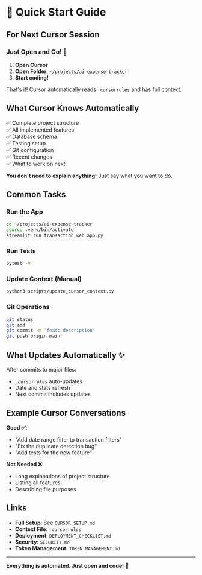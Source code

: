 # 🚀 Quick Start Guide

## For Next Cursor Session

### Just Open and Go! 🎯

1. **Open Cursor**
2. **Open Folder**: `~/projects/ai-expense-tracker`
3. **Start coding!**

That's it! Cursor automatically reads `.cursorrules` and has full context.

## What Cursor Knows Automatically

✅ Complete project structure  
✅ All implemented features  
✅ Database schema  
✅ Testing setup  
✅ Git configuration  
✅ Recent changes  
✅ What to work on next  

**You don't need to explain anything!** Just say what you want to do.

## Common Tasks

### Run the App
```bash
cd ~/projects/ai-expense-tracker
source .venv/bin/activate
streamlit run transaction_web_app.py
```

### Run Tests
```bash
pytest -v
```

### Update Context (Manual)
```bash
python3 scripts/update_cursor_context.py
```

### Git Operations
```bash
git status
git add .
git commit -m "feat: description"
git push origin main
```

## What Updates Automatically ✨

After commits to major files:
- `.cursorrules` auto-updates
- Date and stats refresh
- Next commit includes updates

## Example Cursor Conversations

**Good ✅**:
- "Add date range filter to transaction filters"
- "Fix the duplicate detection bug"
- "Add tests for the new feature"

**Not Needed ❌**:
- Long explanations of project structure
- Listing all features
- Describing file purposes

## Links

- **Full Setup**: See `CURSOR_SETUP.md`
- **Context File**: `.cursorrules`
- **Deployment**: `DEPLOYMENT_CHECKLIST.md`
- **Security**: `SECURITY.md`
- **Token Management**: `TOKEN_MANAGEMENT.md`

---

**Everything is automated. Just open and code!** 🚀

